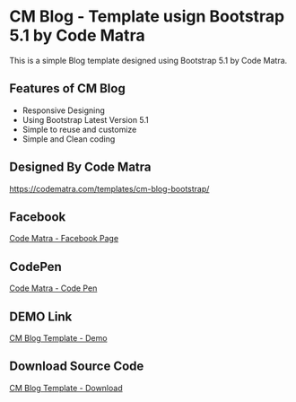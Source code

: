 # CM Blog - Template usign Bootstrap 5.1 by Code Matra

This is a simple Blog template designed using Bootstrap 5.1 by Code Matra.

## Features of CM Blog
- Responsive Designing
- Using Bootstrap Latest Version 5.1
- Simple to reuse and customize
- Simple and Clean coding 

## Designed By Code Matra
<a target="_blank" href="https://codematra.com/templates/cm-blog-bootstrap/">https://codematra.com/templates/cm-blog-bootstrap/</a>

## Facebook 
<a target="_blank" href="https://www.facebook.com/codematra">Code Matra - Facebook Page</a>

## CodePen
<a target="_blank" href="https://codepen.io/codematra">Code Matra - Code Pen</a>

## DEMO Link
<a target="_blank" href="https://shrikant9907.github.io/cm-blog-template-code-matra/cm-blog/">CM Blog Template - Demo</a>

## Download Source Code
<a target="_blank" href="https://github.com/shrikant9907/cm-blog-template-code-matra/archive/refs/heads/main.zip">CM Blog Template - Download</a>